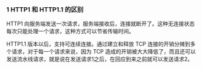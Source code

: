 ### 1 HTTP1 和 HTTP1.1 的区别

HTTP1 向服务端发送一次请求，服务端接收后，连接就断开了。这种无连接状态每次只能处理一个请求，这种方式可以节省传输时间。

HTTP1.1 版本以后，支持可连续连接。通过建立和释放 TCP 连接的开销分摊到多个请求，对于每一个请求来说，因为 TCP 造成的开销被大大降低了，而且还可以发送流水线请求，就是说在发送请求1之后，在回应到来之前就可以发送请求2。